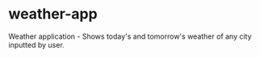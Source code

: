 # weather-app
Weather application - Shows today's and tomorrow's weather of any city inputted by user.
